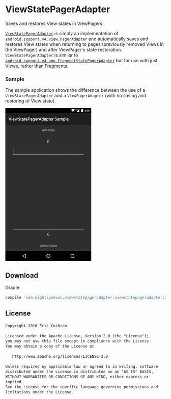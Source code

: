 ViewStatePagerAdapter
=====================

Saves and restores View states in ViewPagers.

[`ViewStatePagerAdapter`](viewstatepageradapter/src/main/java/com/nightlynexus/viewstatepageradapter/ViewStatePagerAdapter.java) is simply an implementation of `android.support.v4.view.PagerAdapter` and automatically saves and restores View states when returning to pages (previously removed Views in the ViewPager) and after ViewPager's state restoration.
`ViewStatePagerAdapter` is similar to [`android.support.v4.app.FragmentStatePagerAdapter`](https://developer.android.com/reference/android/support/v4/app/FragmentStatePagerAdapter.html) but for use with just Views, rather than Fragments.

### Sample

The sample application shows the difference between the use of a `ViewStatePagerAdapter` and a `ViewPagerAdapter` (with no saving and restoring of View state).

![](images/sample.gif)

Download
--------

Gradle:

```groovy
compile 'com.nightlynexus.viewstatepageradapter:viewstatepageradapter:1.0.4'
```

License
--------

    Copyright 2016 Eric Cochran

    Licensed under the Apache License, Version 2.0 (the "License");
    you may not use this file except in compliance with the License.
    You may obtain a copy of the License at

       http://www.apache.org/licenses/LICENSE-2.0

    Unless required by applicable law or agreed to in writing, software
    distributed under the License is distributed on an "AS IS" BASIS,
    WITHOUT WARRANTIES OR CONDITIONS OF ANY KIND, either express or implied.
    See the License for the specific language governing permissions and
    limitations under the License.
